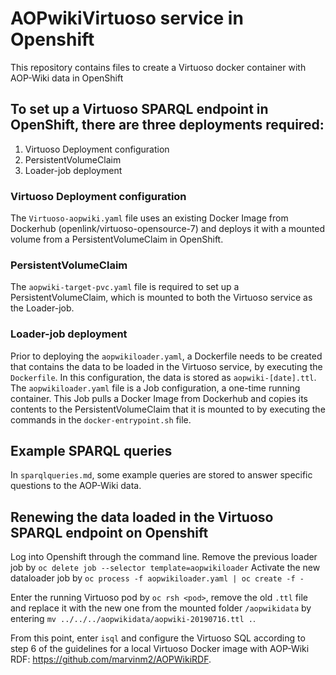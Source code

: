 # AOPwikiVirtuoso service in Openshift

This repository contains files to create a Virtuoso docker container with AOP-Wiki data in OpenShift

To set up a Virtuoso SPARQL endpoint in OpenShift, there are three deployments required:
--
1. Virtuoso Deployment configuration
2. PersistentVolumeClaim
3. Loader-job deployment

### Virtuoso Deployment configuration
The `Virtuoso-aopwiki.yaml` file uses an existing Docker Image from Dockerhub (openlink/virtuoso-opensource-7) and deploys it with a mounted volume from a PersistentVolumeClaim in OpenShift. 

### PersistentVolumeClaim
The `aopwiki-target-pvc.yaml` file is required to set up a PersistentVolumeClaim, which is mounted to both the Virtuoso service as the Loader-job. 

### Loader-job deployment
Prior to deploying the `aopwikiloader.yaml`, a Dockerfile needs to be created that contains the data to be loaded in the Virtuoso service, by executing the `Dockerfile`. In this configuration, the data is stored as `aopwiki-[date].ttl`. 
The `aopwikiloader.yaml` file is a Job configuration, a one-time running container. This Job pulls a Docker Image from Dockerhub and copies its contents to the PersistentVolumeClaim that it is mounted to by executing the commands in the `docker-entrypoint.sh` file. 

## Example SPARQL queries
In `sparqlqueries.md`, some example queries are stored to answer specific questions to the AOP-Wiki data.

## Renewing the data loaded in the Virtuoso SPARQL endpoint on Openshift
Log into Openshift through the command line. 
Remove the previous loader job by 
``oc delete job --selector template=aopwikiloader``
Activate the new dataloader job by
``oc process -f aopwikiloader.yaml | oc create -f -``

Enter the running Virtuoso pod by ``oc rsh <pod>``, remove the old `.ttl` file and replace it with the new one from the mounted folder `/aopwikidata` by entering ``mv ../../../aopwikidata/aopwiki-20190716.ttl .``.

From this point, enter ``isql`` and configure the Virtuoso SQL according to step 6 of the guidelines for a local Virtuoso Docker image with AOP-Wiki RDF: https://github.com/marvinm2/AOPWikiRDF.
